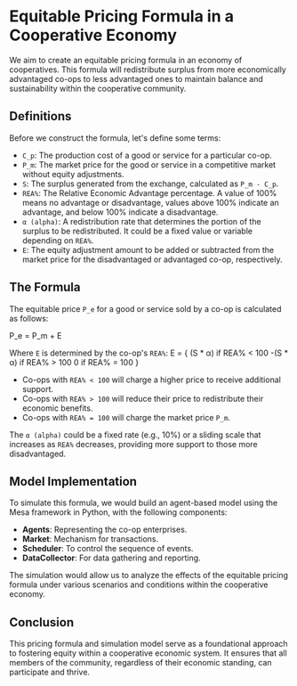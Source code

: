 # Equitable Pricing Formula in a Cooperative Economy

We aim to create an equitable pricing formula in an economy of cooperatives. This formula will redistribute surplus from more economically advantaged co-ops to less advantaged ones to maintain balance and sustainability within the cooperative community.

## Definitions

Before we construct the formula, let's define some terms:

- `C_p`: The production cost of a good or service for a particular co-op.
- `P_m`: The market price for the good or service in a competitive market without equity adjustments.
- `S`: The surplus generated from the exchange, calculated as `P_m - C_p`.
- `REA%`: The Relative Economic Advantage percentage. A value of 100% means no advantage or disadvantage, values above 100% indicate an advantage, and below 100% indicate a disadvantage.
- `α (alpha)`: A redistribution rate that determines the portion of the surplus to be redistributed. It could be a fixed value or variable depending on `REA%`.
- `E`: The equity adjustment amount to be added or subtracted from the market price for the disadvantaged or advantaged co-op, respectively.

## The Formula

The equitable price `P_e` for a good or service sold by a co-op is calculated as follows:

P_e = P_m + E

Where `E` is determined by the co-op's `REA%`:
E = {
(S * α) if REA% < 100
-(S * α) if REA% > 100
0 if REA% = 100
}


- Co-ops with `REA% < 100` will charge a higher price to receive additional support.
- Co-ops with `REA% > 100` will reduce their price to redistribute their economic benefits.
- Co-ops with `REA% = 100` will charge the market price `P_m`.

The `α (alpha)` could be a fixed rate (e.g., 10%) or a sliding scale that increases as `REA%` decreases, providing more support to those more disadvantaged.

## Model Implementation

To simulate this formula, we would build an agent-based model using the Mesa framework in Python, with the following components:

- **Agents**: Representing the co-op enterprises.
- **Market**: Mechanism for transactions.
- **Scheduler**: To control the sequence of events.
- **DataCollector**: For data gathering and reporting.

The simulation would allow us to analyze the effects of the equitable pricing formula under various scenarios and conditions within the cooperative economy.

## Conclusion

This pricing formula and simulation model serve as a foundational approach to fostering equity within a cooperative economic system. It ensures that all members of the community, regardless of their economic standing, can participate and thrive.



